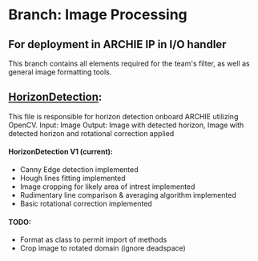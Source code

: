 # Branch: Image Processing

## For deployment in ARCHIE IP in I/O handler

This branch contains all elements required for the team's filter, as well as general image formatting tools.

## [HorizonDetection](full-scale-payload-2023/HorizonDetection.py):

This file is responsible for horizon detection onboard ARCHIE utilizing OpenCV. 
Input: Image
Output: Image with detected horizon, Image with detected horizon and rotational correction applied

#### HorizonDetection V1 (current):

* Canny Edge detection implemented
* Hough lines fitting implemented
* Image cropping for likely area of intrest implemented
* Rudimentary line comparison & averaging algorithm implemented
* Basic rotational correction implemented

#### TODO:

* Format as class to permit import of methods
* Crop image to rotated domain (ignore deadspace)
